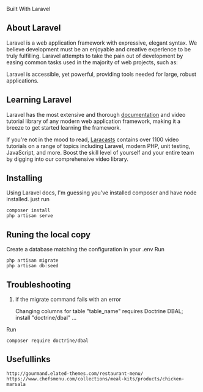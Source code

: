 Built With Laravel

## About Laravel

Laravel is a web application framework with expressive, elegant syntax. We believe development must be an enjoyable and creative experience to be truly fulfilling. Laravel attempts to take the pain out of development by easing common tasks used in the majority of web projects, such as:

Laravel is accessible, yet powerful, providing tools needed for large, robust applications.

## Learning Laravel

Laravel has the most extensive and thorough [documentation](https://laravel.com/docs) and video tutorial library of any modern web application framework, making it a breeze to get started learning the framework.

If you're not in the mood to read, [Laracasts](https://laracasts.com) contains over 1100 video tutorials on a range of topics including Laravel, modern PHP, unit testing, JavaScript, and more. Boost the skill level of yourself and your entire team by digging into our comprehensive video library.

## Installing 

Using Laravel docs, I'm guessing you've installed composer and have node installed. just run 

	composer install
	php artisan serve

## Runing the local copy
Create a database matching the configuration in your .env
Run
    
    php artisan migrate
    php artisan db:seed

## Troubleshooting
1. if the migrate command fails with an error 
 
    Changing columns for table "table_name" requires Doctrine DBAL; install "doctrine/dbal" ...

Run

    composer require doctrine/dbal


## Usefullinks
	http://gourmand.elated-themes.com/restaurant-menu/
	https://www.chefsmenu.com/collections/meal-kits/products/chicken-marsala